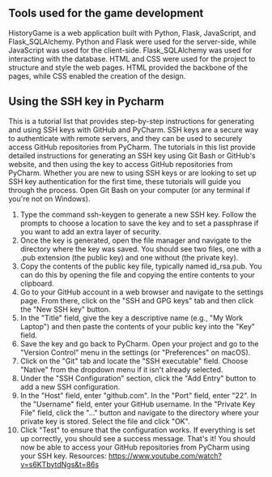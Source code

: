 ## Tools used for the game development
HistoryGame is a web application built with Python, Flask, JavaScript, and Flask_SQLAlchemy. Python and Flask were used for the server-side, while JavaScript was used for the client-side. Flask_SQLAlchemy was used for interacting with the database. HTML and CSS were used for the project to structure and style the web pages. HTML provided the backbone of the pages, while CSS enabled the creation of the design. 

## Using the SSH key in Pycharm
This is a tutorial list that provides step-by-step instructions for generating and using SSH keys with GitHub and PyCharm. SSH keys are a secure way to authenticate with remote servers, and they can be used to securely access GitHub repositories from PyCharm. The tutorials in this list provide detailed instructions for generating an SSH key using Git Bash or GitHub's website, and then using the key to access GitHub repositories from PyCharm. Whether you are new to using SSH keys or are looking to set up SSH key authentication for the first time, these tutorials will guide you through the process.
Open Git Bash on your computer (or any terminal if you're not on Windows).
1. Type the command ssh-keygen to generate a new SSH key. Follow the prompts to choose a location to save the key and to set a passphrase if you want to add an extra layer of security.
2. Once the key is generated, open the file manager and navigate to the directory where the key was saved. You should see two files, one with a .pub extension (the public key) and one without (the private key).
3. Copy the contents of the public key file, typically named id_rsa.pub. You can do this by opening the file and copying the entire contents to your clipboard.
4. Go to your GitHub account in a web browser and navigate to the settings page. From there, click on the "SSH and GPG keys" tab and then click the "New SSH key" button.
5. In the "Title" field, give the key a descriptive name (e.g., "My Work Laptop") and then paste the contents of your public key into the "Key" field.
6. Save the key and go back to PyCharm. Open your project and go to the "Version Control" menu in the settings (or "Preferences" on macOS).
7. Click on the "Git" tab and locate the "SSH executable" field. Choose "Native" from the dropdown menu if it isn't already selected.
8. Under the "SSH Configuration" section, click the "Add Entry" button to add a new SSH configuration.
9. In the "Host" field, enter "github.com". In the "Port" field, enter "22". In the "Username" field, enter your GitHub username. In the "Private Key File" field, click the "..." button and navigate to the directory where your private key is stored. Select the file and click "OK".
10. Click "Test" to ensure that the configuration works. If everything is set up correctly, you should see a success message.
That's it! You should now be able to access your GitHub repositories from PyCharm using your SSH key.
Resources: https://www.youtube.com/watch?v=s6KTbytdNgs&t=86s





